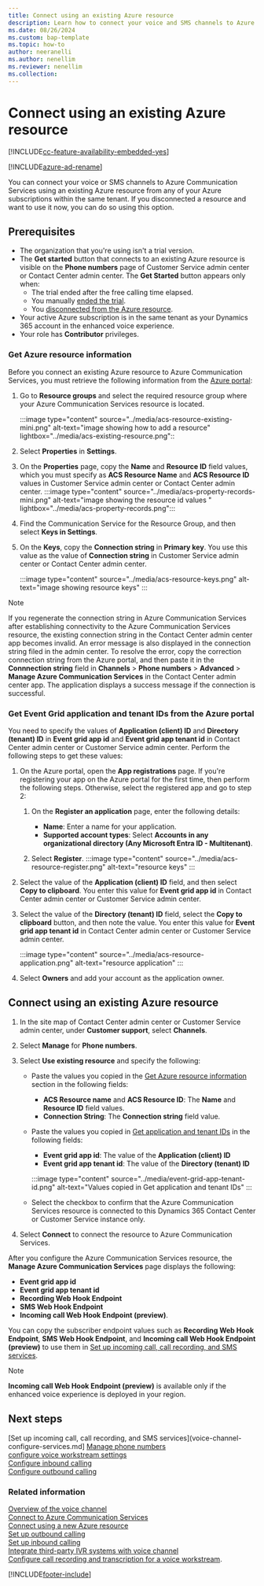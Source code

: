 ```yaml
---
title: Connect using an existing Azure resource
description: Learn how to connect your voice and SMS channels to Azure Communication Services using an existing Azure resource.
ms.date: 08/26/2024
ms.custom: bap-template
ms.topic: how-to
author: neeranelli
ms.author: nenellim
ms.reviewer: nenellim
ms.collection:
---
```


# Connect using an existing Azure resource

[!INCLUDE[cc-feature-availability-embedded-yes](../../includes/cc-feature-availability-embedded-yes.md)]

[!INCLUDE[azure-ad-rename](../../includes/cc-azure-ad-rename.md)]

You can connect your voice or SMS channels to Azure Communication Services using an existing Azure resource from any of your Azure subscriptions within the same tenant. If you disconnected a resource and want to use it now, you can do so using this option.

## Prerequisites

- The organization that you're using isn't a trial version.
- The **Get started** button that connects to an existing Azure resource is visible on the **Phone numbers** page of Customer Service admin center or Contact Center admin center. The **Get Started** button appears only when:
  - The trial ended after the free calling time elapsed.
  - You manually [ended the trial](voice-channel-trial-phone-numbers.md#end-the-trial).
  - You [disconnected from the Azure resource](voice-channel-disconnect-from-acs.md). 
- Your active Azure subscription is in the same tenant as your Dynamics 365 account in the enhanced voice experience.
- Your role has **Contributor** privileges.

### Get Azure resource information

Before you connect an existing Azure resource to Azure Communication Services, you must retrieve the following information from the [Azure portal](https://ms.portal.azure.com/):

1. Go to **Resource groups** and select the required resource group where your Azure Communication Services resource is located.
 
   :::image type="content" source="../media/acs-resource-existing-mini.png" alt-text="image showing how to add a resource" lightbox="../media/acs-existing-resource.png"::
   
1. Select **Properties** in **Settings**.
1. On the **Properties** page, copy the **Name** and **Resource ID** field values, which you must specify as **ACS Resource Name** and **ACS Resource ID** values in Customer Service admin center or Contact Center admin center.
   :::image type="content" source="../media/acs-property-records-mini.png" alt-text="image showing the resource id values " lightbox="../media/acs-property-records.png":::
   
1. Find the Communication Service for the Resource Group, and then select **Keys in Settings**.
1. On the **Keys**, copy the **Connection string** in **Primary key**. You use this value as the value of **Connection string** in Customer Service admin center or Contact Center admin center.

   :::image type="content" source="../media/acs-resource-keys.png" alt-text="image showing resource keys" :::

> [!NOTE]
> If you regenerate the connection string in Azure Communication Services after establishing connectivity to the Azure Communication Services resource, the existing connection string in the Contact Center admin center app becomes invalid. An error message is also displayed in the connection string filed in the admin center. To resolve the error, copy the correction connection string from the Azure portal, and then paste it in the **Connnection string** field in **Channels** > **Phone numbers** > **Advanced** > **Manage Azure Communication Services** in the Contact Center admin center app. The application displays a success message if the connection is successful.

### Get Event Grid application and tenant IDs from the Azure portal

You need to specify the values of **Application (client) ID** and **Directory (tenant) ID** in **Event grid app id** and **Event grid app tenant id** in Contact Center admin center or Customer Service admin center. Perform the following steps to get these values:

1. On the Azure portal, open the **App registrations** page. If you're registering your app on the Azure portal for the first time, then perform the following steps. Otherwise, select the registered app and go to step 2:

    1. On the **Register an application** page, enter the following details:

        - **Name**: Enter a name for your application.
        - **Supported account types**: Select **Accounts in any organizational directory (Any Microsoft Entra ID - Multitenant)**.

    1. Select **Register**.
       :::image type="content" source="../media/acs-resource-register.png" alt-text="resource keys" :::

1. Select the value of the **Application (client) ID** field, and then select **Copy to clipboard**. You enter this value for **Event grid app id** in Contact Center admin center or Customer Service admin center.

1. Select the value of the **Directory (tenant) ID** field, select the **Copy to clipboard** button, and then note the value. You enter this value for **Event grid app tenant id** in Contact Center admin center or Customer Service admin center.

    :::image type="content" source="../media/acs-resource-application.png" alt-text="resource application" :::
   
1. Select **Owners** and add your account as the application owner.  

## Connect using an existing Azure resource

1. In the site map of Contact Center admin center or Customer Service admin center, under **Customer support**, select **Channels**.
1. Select **Manage** for **Phone numbers**.
1. Select **Use existing resource** and specify the following:
     - Paste the values you copied in the [Get Azure resource information](#get-azure-resource-information) section in the following fields:
       - **ACS Resource name** and **ACS Resource ID**: The **Name** and **Resource ID** field values.
       - **Connection String**: The **Connection string** field value.
     - Paste the values you copied in [Get application and tenant IDs](#get-event-grid-application-and-tenant-ids-from-the-azure-portal) in the following fields:
     
       - **Event grid app id**: The value of the **Application (client) ID** 
       - **Event grid app tenant id**: The value of the **Directory (tenant) ID**

       :::image type="content" source="../media/event-grid-app-tenant-id.png" alt-text="Values copied in Get application and tenant IDs" :::  

     - Select the checkbox to confirm that the Azure Communication Services resource is connected to this Dynamics 365 Contact Center or Customer Service instance only.

1. Select **Connect** to connect the resource to Azure Communication Services.

After you configure the Azure Communication Services resource, the **Manage Azure Communication Services** page displays the following:
 -  **Event grid app id**
 - **Event grid app tenant id**
 - **Recording Web Hook Endpoint**
 - **SMS Web Hook Endpoint**
 -  **Incoming call Web Hook Endpoint (preview)**.

You can copy the subscriber endpoint values such as **Recording Web Hook Endpoint**, **SMS Web Hook Endpoint**, and **Incoming call Web Hook Endpoint (preview)** to use them in [Set up incoming call, call recording, and SMS services](voice-channel-configure-services.md).

> [!NOTE]
> **Incoming call Web Hook Endpoint (preview)** is available only if the enhanced voice experience is deployed in your region.


## Next steps

[Set up incoming call, call recording, and SMS services](voice-channel-configure-services.md]
[Manage phone numbers](voice-channel-manage-phone-numbers.md)  
[configure voice workstream settings](create-workstreams.md)  
[Configure inbound calling](voice-channel-inbound-calling.md)  
[Configure outbound calling](voice-channel-outbound-calling.md)    

### Related information

[Overview of the voice channel](voice-channel.md)  
[Connect to Azure Communication Services](voice-channel-acs-resource.md)  
[Connect using a new Azure resource](voice-channel-connect-new-resource.md)  
[Set up outbound calling](voice-channel-outbound-calling.md)  
[Set up inbound calling](../voice-channel-route-queues.md)  
[Integrate third-party IVR systems with voice channel](voice-channel-contextual-transfer-external-ivr.md)  
[Configure call recording and transcription for a voice workstream](voice-channel-configure-transcripts.md).

[!INCLUDE[footer-include](../../includes/footer-banner.md)]
